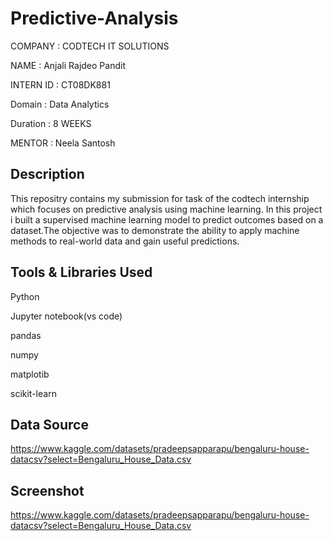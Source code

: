 # Predictive-Analysis

COMPANY : CODTECH IT SOLUTIONS

NAME : Anjali Rajdeo Pandit

INTERN ID : CT08DK881

Domain : Data Analytics

Duration : 8 WEEKS

MENTOR : Neela Santosh

## Description

This repositry contains my submission for task of the codtech internship which focuses on predictive analysis using machine learning. In this project i built a supervised machine learning model to predict outcomes based on a dataset.The objective was to demonstrate the ability to apply machine methods to real-world data and gain useful predictions.

## Tools & Libraries Used

Python

Jupyter notebook(vs code)

pandas

numpy

matplotib

scikit-learn

## Data Source

https://www.kaggle.com/datasets/pradeepsapparapu/bengaluru-house-datacsv?select=Bengaluru_House_Data.csv

## Screenshot



https://www.kaggle.com/datasets/pradeepsapparapu/bengaluru-house-datacsv?select=Bengaluru_House_Data.csv
